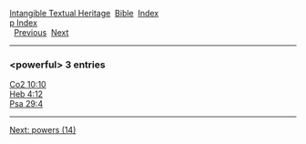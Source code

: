 [Intangible Textual Heritage](../../index)  [Bible](../index) 
[Index](index)   
[p Index](_p_)  
  [Previous](c08741)  [Next](c08743) 

------------------------------------------------------------------------

### &lt;powerful&gt; 3 entries

[Co2 10:10](../kjv/co2010.htm#010)  
[Heb 4:12](../kjv/heb004.htm#012)  
[Psa 29:4](../kjv/psa029.htm#004)  

------------------------------------------------------------------------

[Next: powers (14)](c08743)
